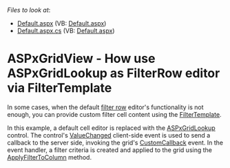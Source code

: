 <!-- default file list -->
*Files to look at*:

* [Default.aspx](./CS/WebSite/Default.aspx) (VB: [Default.aspx](./VB/WebSite/Default.aspx))
* [Default.aspx.cs](./CS/WebSite/Default.aspx.cs) (VB: [Default.aspx](./VB/WebSite/Default.aspx))
<!-- default file list end -->
# ASPxGridView - How use ASPxGridLookup as FilterRow editor via FilterTemplate


<p>In some cases, when the default <a href="http://help.devexpress.com/#AspNet/CustomDocument3753"><u>filter row</u></a> editor's functionality is not enough, you can provide custom filter cell content using the <a href="http://help.devexpress.com/#AspNet/DevExpressWebASPxGridViewGridViewColumn_FilterTemplatetopic"><u>FilterTemplate</u></a>. </p><p>In this example, a default cell editor is replaced with the <a href="http://documentation.devexpress.com/#AspNet/clsDevExpressWebASPxGridLookupASPxGridLookuptopic"><u>ASPxGridLookup</u></a> control. The control's <a href="http://documentation.devexpress.com/#AspNet/DevExpressWebASPxEditorsScriptsASPxClientEdit_ValueChangedtopic"><u>ValueChanged</u></a> client-side event is used to send a callback to the server side, invoking the grid's <a href="http://help.devexpress.com/#AspNet/DevExpressWebASPxGridViewASPxGridView_CustomCallbacktopic"><u>CustomCallback</u></a> event. In the event handler, a filter criteria is created and applied to the grid using the <a href="http://help.devexpress.com/#AspNet/DevExpressWebASPxGridViewASPxGridView_ApplyFilterToColumntopic"><u>ApplyFilterToColumn</u></a> method.</p>

<br/>


